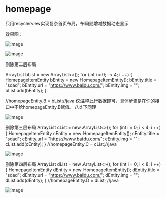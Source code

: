 # homepage
只用recyclerview实现复杂首页布局，布局随增减数据动态显示

效果图：

![image](https://github.com/magicbaby810/homepage/blob/master/imgs/s1.jpg)

![image](https://github.com/magicbaby810/homepage/blob/master/imgs/Screenshot_20170612-145631.png)

删除第二层布局

ArrayList<HomepageItemEntity> bList = new ArrayList<>();
        for (int i = 0; i < 4; i ++) {
            HomepageItemEntity bEntity = new HomepageItemEntity();
            bEntity.title = "sdad";
            bEntity.url = "https://www.baidu.com/";
            bEntity.img = "";
            bList.add(bEntity);
        }

//homepageEntity.B = bList;//java 仅注释此行数据即可，具体步骤是在你的接口中不给homepageEntity.B赋值。
//以下同理

![image](https://github.com/magicbaby810/homepage/blob/master/imgs/Screenshot_20170612-145723.png)

删除第三层布局
ArrayList<HomepageItemEntity> cList = new ArrayList<>();
        for (int i = 0; i < 4; i ++) {
            HomepageItemEntity cEntity = new HomepageItemEntity();
            cEntity.title = "sdad";
            cEntity.url = "https://www.baidu.com/";
            cEntity.img = "";
            cList.add(cEntity);
        }
//homepageEntity.C = cList;//java

![image](https://github.com/magicbaby810/homepage/blob/master/imgs/Screenshot_20170612-145747.png)

删除第四层布局
ArrayList<HomepageItemEntity> dList = new ArrayList<>();
        for (int i = 0; i < 8; i ++) {
            HomepageItemEntity dEntity = new HomepageItemEntity();
            dEntity.title = "sdad";
            dEntity.url = "https://www.baidu.com/";
            dEntity.img = "";
            dList.add(dEntity);
        }
//homepageEntity.D = dList; //java

![image](https://github.com/magicbaby810/homepage/blob/master/imgs/Screenshot_20170612-145816.png)